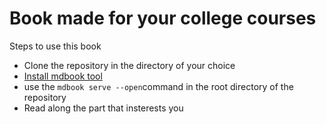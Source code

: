 # Book made for your college courses

Steps to use this book

- Clone the repository in the directory of your choice
- [Install mdbook tool](https://rust-lang.github.io/mdBook/guide/installation.html)
- use the  ``mdbook serve --open``command in the root directory of the repository
- Read along the part that insterests you

